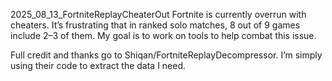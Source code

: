 2025_08_13_FortniteReplayCheaterOut
Fortnite is currently overrun with cheaters. It’s frustrating that in ranked solo matches, 8 out of 9 games include 2–3 of them. My goal is to work on tools to help combat this issue.

Full credit and thanks go to Shiqan/FortniteReplayDecompressor. I’m simply using their code to extract the data I need.

